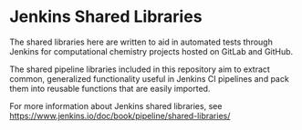# Jenkins Shared Libraries

The shared libraries here are written to aid in automated tests through Jenkins
for computational chemistry projects hosted on GitLab and GitHub.

The shared pipeline libraries included in this repository aim to extract
common, generalized functionality useful in Jenkins CI pipelines and pack them
into reusable functions that are easily imported.

For more information about Jenkins shared libraries, see
https://www.jenkins.io/doc/book/pipeline/shared-libraries/
